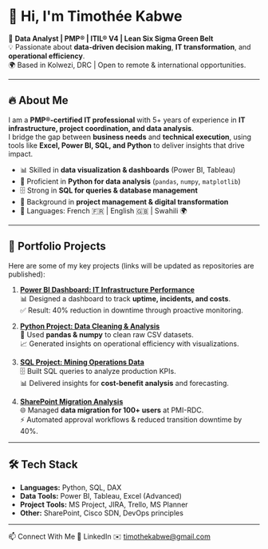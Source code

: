 # 👋 Hi, I'm Timothée Kabwe  

🎯 **Data Analyst | PMP® | ITIL® V4 | Lean Six Sigma Green Belt**  
💡 Passionate about **data-driven decision making**, **IT transformation**, and **operational efficiency**.  
🌍 Based in Kolwezi, DRC | Open to remote & international opportunities.  

---

## 🔥 About Me  

I am a **PMP®-certified IT professional** with 5+ years of experience in **IT infrastructure, project coordination, and data analysis**.  
I bridge the gap between **business needs** and **technical execution**, using tools like **Excel, Power BI, SQL, and Python** to deliver insights that drive impact.  

- 📊 Skilled in **data visualization & dashboards** (Power BI, Tableau)  
- 🐍 Proficient in **Python for data analysis** (`pandas`, `numpy`, `matplotlib`)  
- 🗄️ Strong in **SQL for queries & database management**  
- 🚀 Background in **project management & digital transformation**  
- 💬 Languages: French 🇫🇷 | English 🇬🇧 | Swahili 🌍  

---

## 📂 Portfolio Projects  

Here are some of my key projects (links will be updated as repositories are published):  

1. **[Power BI Dashboard: IT Infrastructure Performance](projects/powerbi-it-dashboard/)**  
   📊 Designed a dashboard to track **uptime, incidents, and costs**.  
   ✅ Result: 40% reduction in downtime through proactive monitoring.  

2. **[Python Project: Data Cleaning & Analysis](projects/python-data-cleaning/)**  
   🐍 Used **pandas & numpy** to clean raw CSV datasets.  
   📈 Generated insights on operational efficiency with visualizations.  

3. **[SQL Project: Mining Operations Data](projects/sql-mining-analysis/)**  
   🗄️ Built SQL queries to analyze production KPIs.  
   📊 Delivered insights for **cost-benefit analysis** and forecasting.  

4. **[SharePoint Migration Analysis](projects/sharepoint-migration/)**  
   🌐 Managed **data migration for 100+ users** at PMI-RDC.  
   ⚡ Automated approval workflows & reduced transition downtime by 40%.  

---

## 🛠️ Tech Stack  

- **Languages:** Python, SQL, DAX  
- **Data Tools:** Power BI, Tableau, Excel (Advanced)  
- **Project Tools:** MS Project, JIRA, Trello, MS Planner  
- **Other:** SharePoint, Cisco SDN, DevOps principles  

---  


📫 Connect With Me
🔗 LinkedIn
✉️ timothekabwe@gmail.com

